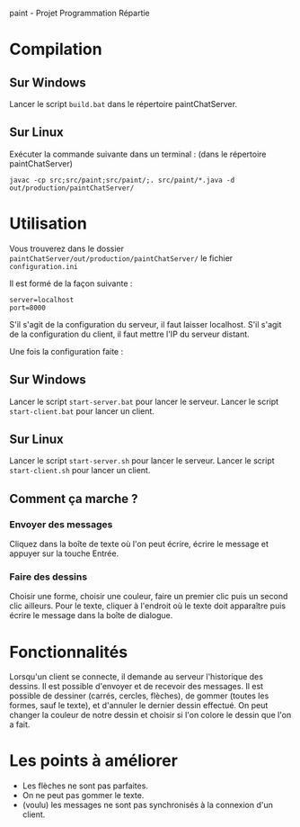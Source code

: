 paint - Projet Programmation Répartie

# Compilation

## Sur Windows 

Lancer le script `build.bat` dans le répertoire paintChatServer.

## Sur Linux

Exécuter la commande suivante dans un terminal : (dans le répertoire paintChatServer)
```
javac -cp src;src/paint;src/paint/;. src/paint/*.java -d out/production/paintChatServer/
```


# Utilisation 

Vous trouverez dans le dossier `paintChatServer/out/production/paintChatServer/` le fichier `configuration.ini`

Il est formé de la façon suivante :
```
server=localhost
port=8000
```
S'il s'agit de la configuration du serveur, il faut laisser localhost.
S'il s'agit de la configuration du client, il faut mettre l'IP du serveur distant.

Une fois la configuration faite :

## Sur Windows

Lancer le script `start-server.bat` pour lancer le serveur.
Lancer le script `start-client.bat` pour lancer un client.

## Sur Linux

Lancer le script `start-server.sh` pour lancer le serveur.
Lancer le script `start-client.sh` pour lancer un client.


## Comment ça marche ?

### Envoyer des messages 

Cliquez dans la boîte de texte où l'on peut écrire, écrire le message et appuyer sur la touche Entrée.

### Faire des dessins

Choisir une forme, choisir une couleur, faire un premier clic puis un second clic ailleurs.
Pour le texte, cliquer à l'endroit où le texte doit apparaître puis écrire le message dans la boîte de dialogue.


# Fonctionnalités

Lorsqu'un client se connecte, il demande au serveur l'historique des dessins.
Il est possible d'envoyer et de recevoir des messages. Il est possible de dessiner (carrés, cercles, flèches), de gommer (toutes les formes, sauf le texte), et d'annuler le dernier dessin effectué.
On peut changer la couleur de notre dessin et choisir si l'on colore le dessin que l'on a fait.


# Les points à améliorer

- Les flèches ne sont pas parfaites.
- On ne peut pas gommer le texte.
- (voulu) les messages ne sont pas synchronisés à la connexion d'un client.
